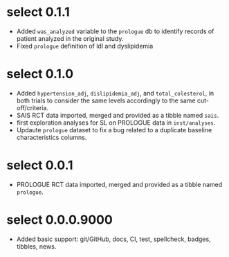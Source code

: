 # select 0.1.1

* Added `was_analyzed` variable to the `prologue` db to identify records
  of patient analyzed in the original study.
* Fixed `prologue` definition of ldl and dyslipidemia

# select 0.1.0

* Added `hypertension_adj`, `dislipidemia_adj`, and `total_colesterol`,
  in both trials to consider the same levels accordingly to the same 
  cut-off/criteria.
* SAIS RCT data imported, merged and provided as a tibble
  named `sais`.
* first exploration analyses for SL on PROLOGUE data in `inst/analyses`.
* Updaute `prologue` dataset to fix a bug related to a duplicate 
  baseline characteristics columns.

# select 0.0.1

* PROLOGUE RCT data imported, merged and provided as a tibble
  named `prologue`.

# select 0.0.0.9000

* Added basic support: git/GitHub, docs, CI, test, spellcheck, badges,
  tibbles, news.
